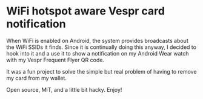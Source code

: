 # WiFi hotspot aware Vespr card notification

When WiFi is enabled on Android, the system provides broadcasts about the WiFi SSIDs it finds. Since it is continually doing this anyway, I decided to hook into it and a use it to show a notification on my Android Wear watch with my Vespr Frequent Flyer QR code.

It was a fun project to solve the simple but real problem of having to remove my card from my wallet.

Open source, MIT, and a little bit hacky. Enjoy!
